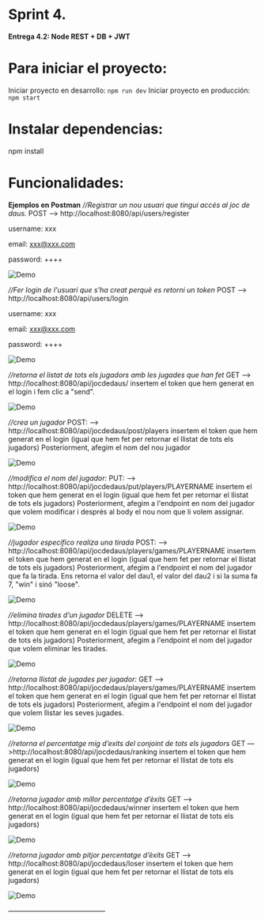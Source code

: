 
# Sprint 4.
**Entrega 4.2: Node REST + DB + JWT**

# Para iniciar el proyecto:

Iniciar proyecto en desarrollo:
```npm run dev```
Iniciar proyecto en producción:
```npm start```

# Instalar dependencias:

npm install

# Funcionalidades:
**Ejemplos en Postman**
*//Registrar un nou usuari que tingui accés al joc de daus.*
POST —> http://localhost:8080/api/users/register

username: xxx

email: xxx@xxx.com

password: ++++

![Demo](https://github.com/En-Pere/nodeInitialDemo/blob/4.2_Node_REST_DB_JWT/node_rest_db_jwt/docs/register_new_user.png)

*//Fer login de l'usuari que s'ha creat perquè es retorni un token*
POST —> http://localhost:8080/api/users/login

username: xxx

email: xxx@xxx.com

password: ++++

![Demo](https://github.com/En-Pere/nodeInitialDemo/blob/4.2_Node_REST_DB_JWT/node_rest_db_jwt/docs/login_user.png)

*//retorna el listat de tots els jugadors amb les jugades que han fet*
GET —> http://localhost:8080/api/jocdedaus/
insertem el token que hem generat en el login i fem clic a "send".

![Demo](https://github.com/En-Pere/nodeInitialDemo/blob/4.2_Node_REST_DB_JWT/node_rest_db_jwt/docs/insert_token_get_players.png)

*//crea un jugador*
POST: —> http://localhost:8080/api/jocdedaus/post/players
insertem el token que hem generat en el login (igual que hem fet per retornar el llistat de tots els jugadors)
Posteriorment, afegim el nom del nou jugador

![Demo](https://github.com/En-Pere/nodeInitialDemo/blob/4.2_Node_REST_DB_JWT/node_rest_db_jwt/docs/create_new_player.png)

*//modifica el nom del jugador:*
PUT: —> http://localhost:8080/api/jocdedaus/put/players/PLAYERNAME
insertem el token que hem generat en el login (igual que hem fet per retornar el llistat de tots els jugadors)
Posteriorment, afegim a l'endpoint en nom del jugador que volem modificar i després al body el nou nom que li volem assignar.

![Demo](https://github.com/En-Pere/nodeInitialDemo/blob/4.2_Node_REST_DB_JWT/node_rest_db_jwt/docs/edit_player_name.png)

*//jugador específico realiza una tirada*
POST: --> http://localhost:8080/api/jocdedaus/players/games/PLAYERNAME
insertem el token que hem generat en el login (igual que hem fet per retornar el llistat de tots els jugadors)
Posteriorment, afegim a l'endpoint el nom del jugador que fa la tirada. Ens retorna el valor del dau1, el valor del dau2 i si la suma fa 7, "win" i sinó "loose".

![Demo](https://github.com/En-Pere/nodeInitialDemo/blob/4.2_Node_REST_DB_JWT/node_rest_db_jwt/docs/player_makes_a_game.png)

*//elimina tirades d’un jugador*
DELETE —> http://localhost:8080/api/jocdedaus/players/games/PLAYERNAME
insertem el token que hem generat en el login (igual que hem fet per retornar el llistat de tots els jugadors)
Posteriorment, afegim a l'endpoint el nom del jugador que volem eliminar les tirades.

![Demo](https://github.com/En-Pere/nodeInitialDemo/blob/4.2_Node_REST_DB_JWT/node_rest_db_jwt/docs/delete_player_games.png)

*//retorna llistat de jugades per jugador:*
GET —> http://localhost:8080/api/jocdedaus/players/games/PLAYERNAME
insertem el token que hem generat en el login (igual que hem fet per retornar el llistat de tots els jugadors)
Posteriorment, afegim a l'endpoint el nom del jugador que volem llistar les seves jugades.

![Demo](https://github.com/En-Pere/nodeInitialDemo/blob/4.2_Node_REST_DB_JWT/node_rest_db_jwt/docs/get_player_games.png)

*//retorna el percentatge mig d’exits del conjoint de tots els jugadors*
GET —>http://localhost:8080/api/jocdedaus/ranking
insertem el token que hem generat en el login (igual que hem fet per retornar el llistat de tots els jugadors)

![Demo](https://github.com/En-Pere/nodeInitialDemo/blob/4.2_Node_REST_DB_JWT/node_rest_db_jwt/docs/get_ranking.png)

*//retorna jugador amb millor percentatge d’èxits*
GET —> http://localhost:8080/api/jocdedaus/winner
insertem el token que hem generat en el login (igual que hem fet per retornar el llistat de tots els jugadors)

![Demo](https://github.com/En-Pere/nodeInitialDemo/blob/4.2_Node_REST_DB_JWT/node_rest_db_jwt/docs/get_winner.png)

*//retorna jugador amb pitjor percentatge d’èxits*
GET —> http://localhost:8080/api/jocdedaus/loser
insertem el token que hem generat en el login (igual que hem fet per retornar el llistat de tots els jugadors)

![Demo](https://github.com/En-Pere/nodeInitialDemo/blob/4.2_Node_REST_DB_JWT/node_rest_db_jwt/docs/get_loser.png)

——————————————

